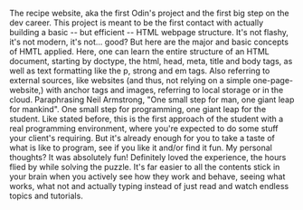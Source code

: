 The recipe website, aka the first Odin's project and the first big step on the dev career. This project is meant to be the first contact with actually building a basic -- but efficient -- HTML webpage structure. 
It's not flashy, it's not modern, it's not... good? But here are the major and basic concepts of HMTL applied. Here, one can learn the entire structure of an HTML document, starting by doctype, the html, head, meta, title and body tags, as well as text formatting like the p, strong and em tags. Also referring to external sources, like websites (and thus, not relying on a simple one-page-website,) with anchor tags and images, referring to local storage or in the cloud. 
Paraphrasing Neil Armstrong, "One small step for man, one giant leap for mankind". One small step for programming, one giant leap for the student. Like stated before, this is the first approach of the student with a real programming environment, where you're expected to do some stuff your client's requiring. But it's already enough for you to take a taste of what is like to program, see if you like it and/or find it fun. My personal thoughts? It was absolutely fun! Definitely loved the experience, the hours flied by while solving the puzzle. It's far easier to all the contents stick in your brain when you actively see how they work and behave, seeing what works, what not and actually typing instead of just read and watch endless topics and tutorials. 